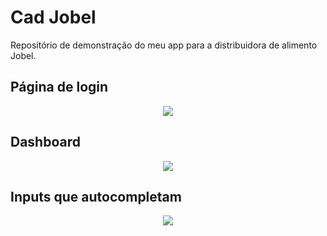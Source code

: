 # Cad Jobel
Repositório de demonstração do meu app para a distribuidora de alimento Jobel.

## Página de login

<p align="center">
<img src="https://lh3.googleusercontent.com/_J1UKyPfHcx_4vAudI5Ea0yoQ6a29a7ixcxQwXhtxLu2NSRozRwtqJHy6MW9se3EBhO7zqUmvls-67W55WH_0ydeOllZy6JuiERxttQP0lB54hwNRRMRY0XPdOqTIxlgTTfvvh7zLjO3COK9DlfxccdqVUGcaeHYB3ZrpVdkN3WY1O4eh5YI70d5VcvafJgTPlqQi6cdOlWHUI05juXn-EnkCrV1zILyin3yRwCfgL8pa6LCDkOn0yovR9iU6U9Wo7uWvYSw0fCanXU6h4e5VMLEmpvoednuUIj_2oUBVxQqmUeDuX_YefZXwnXqojHO6RcEvBR9qos7y4yFLOm2qEwqUeCSh0DjtRyWRG2bAs1jSuM3sw6Udw0gFocXdnFEkaQkP_fU_7qMjh0g6_KzvWUvxk2qYRpwh1QgDVf6MU8Z1_KK2tmQT-tv6b1Yg_zKn1Qf3c1riWb2Ip6gSre47i6_vUAUL0SPEraOgqNV5t6U9aeKnJ97OLaob1EIjomZ0gEoI5XdHugucqNWBH_sJcBG1K8Pcwokl2OhdXmL2a-kkOw4NW_mi6Z8FCMBKG5FVtRfUDPpwPbdVw_aeF5ZRtav6AN-qjayJGN7ZTHWwJVF6zylRGILKmkWYcDabTPFZ0Zf_XBBZ4c5Su92enQqGO56OOThZTs=w314-h558-no">
</p>

## Dashboard

<p align="center">
<img src="https://lh3.googleusercontent.com/vGSVmUlJKDARZtFTh1JcLVDwqNizyOorCE0z4ZuvR2foka2gn1LC-lzyaQhAjrt7c7DfAXHz1Yz8qNxbJf1x0tOmhNDAdHcTouZ74APNecyyhwUl0vqZ6Ceohb_8iH2X0aVoiEPA4ksNn1FIhRkhr2E9FgOfwIsaLvA1uddk4wP5EHgDyqspfotIrC3zoeFNSwc7ffyyd3wp9fR6kcVbSs9YPmC7mBgo-T9LlYwx1XPzGThQZVs0ELkKvT5McTFz3g_VO1s5j2hxIaTj8rXG6pyNPbHrMCwJz9Gd5lbI8uV4cAxaxAJ-GglO-fmv_h4SWABtFZFzjz-ks7Is6NlGhQhV4yv6sbndXJDrJ5B-pk9yqGNz-F8XLPzw5p8wLOPL1dLGc1qGr3oY7a9SdLZM66KdblP9AbQpTF84OU1Un_gcAgaK5ciPjf81oB5GkCXDG-BWW9Gv-sxKjlh6bAvQdDFaWMu0qAcLZEC7iNgyd1Vv16BZIRnxMJ49oKNBZe2KxwfUxerQ5T6-WSIuRMQ5vzkIqpyv5zXeNWgnjDE57dsz7JufqmVbNxgW6RwDI1XXCWkpTOtEN0inBDmpfpbLjhS8Xj8OwsOuFG4xlpOof8RhIfhdUZzwlWSNiNXnYRAlxNPvq5Xg-3hoSUr3iwPtUIHoXjQAfqw=w314-h558-no">
</p>

## Inputs que autocompletam

<p align="center">
<img src="https://lh3.googleusercontent.com/0NuwzTZncJz_xTk1ONwIpdulG0zsOM4-qPmlzBSPgNcXMfA-a-L3Bd_Y_XBN3BMEnolXjkkIsMbhQaeSGxBPH0a9pFIVSzl4PxFDD9vwXt5XMuXQUG-ORkrauEV2jNATIcjnUeBIBN3slWlbilQ6U1FsOuDLEduQixXBT8fk2oRdy0XPB4bO3BdKJa9BECDKy42vLIRJNZmZdCzlwN2HnZz0QhO5JUke2CKmXVU0WFbhme6RKHs0LXRoEUxNoCriX4lcc68Zb5mujL0JkjM55smB5UBzFzd2tCBlZCWsFGR79rF897xoUiFLKtL4PTED8pzxf999VLsVMLB1s9jyyEq9bso7jNXHs6gOqhlDws1bEa-hdc5lEGmRl1220ax6dU-HdRj2nhKVqNZZ0VQn484-f5E8ew6IZMr6i9-l5VfdRp_uy0UT4ho5f7HFkW33GitncxuMnRm2ZagF3SkL8hrYn4OOrxBvr0lUAjmbjCyoff4-OTFkN0oDVBAIPfLDKtergFzP7litjJLabwYbIQdDlKGlQniLQXlMNOopmt0kmobu6zmnWNsbmzIydOU4uuA_jRGj16TOf3mslqaMHj-VjfGnQ9tLtuPPpXrCZr3asPEJHHzUga9HJgv9Cl5POiuXJZvjyT5eGaJGFiIE6Iy8G7J6NTI=w314-h558-no">
</p>




